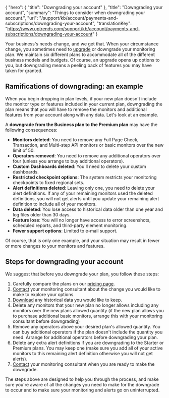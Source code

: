 {
  "hero": {
    "title": "Downgrading your account"
  },
  "title": "Downgrading your account",
  "summary": "Things to consider when downgrading your account.",
  "url": "/support/kb/account/payments-and-subscriptions/downgrading-your-account",
  "translationKey": "https://www.uptrends.com/support/kb/account/payments-and-subscriptions/downgrading-your-account"
}

Your business's needs change, and we get that. When your circumstance change, you sometimes need to [upgrade](/support/kb/account/payments-and-subscriptions/upgrading-your-account) or downgrade your monitoring plan. We maintain six different plans to accommodate all of the different business models and budgets. Of course, an upgrade opens up options to you, but downgrading means a peeling back of features you may have taken for granted.

## Ramifications of downgrading: an example

When you begin dropping in plan levels, if your new plan doesn't include the monitor type or features included in your current plan, downgrading the plan means that you will have to remove the monitors and additional features from your account along with any data. Let's look at an example.

A **downgrade from the Business plan to the Premium plan** may have the following consequences:

-   **Monitors deleted**: You need to remove any Full Page Check, Transaction, and Multi-step API monitors or basic monitors over the new limit of 50.
-   **Operators removed**: You need to remove any additional operators over four (unless you arrange to buy additional operators).
-   **Custom Dashboards deleted**: You'll need to delete your custom dashboards.
-   **Restricted checkpoint options**: The system restricts your monitoring checkpoints to fixed regional sets.
-   **Alert definitions deleted**: Leaving only one, you need to delete your alert definitions. If any of your remaining monitors used the deleted definitions, you will not get alerts until you update your remaining alert definition to include all of your monitors.
-   **Data deleted**: You lose access to historical data older than one year and log files older than 30 days.
-   **Feature loss**: You will no longer have access to error screenshots, scheduled reports, and third-party element monitoring.
-   **Fewer support options**: Limited to e-mail support.

Of course, that is only one example, and your situation may result in fewer or more changes to your monitors and features.

## Steps for downgrading your account

We suggest that before you downgrade your plan, you follow these steps:

1.  Carefully compare the plans on our [pricing page](/pricing). 
2.  [Contact](/contact) your monitoring consultant about the change you would like to make to explore your options.
3.  [Download](/support/kb/dashboards-and-reporting/dashboards/exporting-dashboard-data) any historical data you would like to keep.
4.  Delete any monitors that your new plan no longer allows including any monitors over the new plans allowed quantity (if the new plan allows you to purchase additional basic monitors, arrange this with your monitoring consultant before downgrading)
5.  Remove any operators above your desired plan's allowed quantity. You can buy additional operators if the plan doesn't include the quantity you need. Arrange for additional operators before downgrading your plan.
6.  Delete any extra alert definitions if you are downgrading to the Starter or Premium plans. You may keep one (make sure you add all of your active monitors to this remaining alert definition otherwise you will not get alerts).
7.  [Contact](/contact) your monitoring consultant when you are ready to make the downgrade.

The steps above are designed to help you through the process, and make sure you're aware of all the changes you need to make for the downgrade to occur and to make sure your monitoring and alerts go on uninterrupted.
